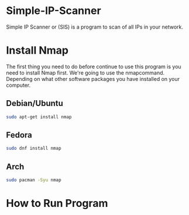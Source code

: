 # Simple-IP-Scanner
Simple IP Scanner or (SIS) is a program to scan of all IPs in your network.
# Install Nmap
The first thing you need to do before continue to use this program is you need to install Nmap first.
We're going to use the nmapcommand. Depending on what other software packages you have installed on your computer.
## Debian/Ubuntu
```bash
sudo apt-get install nmap
```
## Fedora
```bash
sudo dnf install nmap
```
## Arch
```bash
sudo pacman -Syu nmap
```
# How to Run Program
